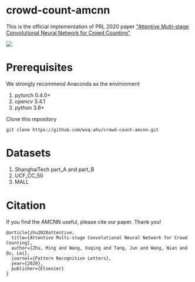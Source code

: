 # crowd-count-amcnn
This is the official implementation of PRL 2020 paper ["Attentive Multi-stage Convolutional Neural Network for Crowd Counting"](https://www.sciencedirect.com/science/article/pii/S0167865520301793)

![](https://github.com/wxq-ahu/crowd-count-amcnn/tree/master/image/AMCNN.jpg)  


# Prerequisites  
We strongly recommend Anaconda as the environment
1. pytorch 0.4.0+
2. opencv 3.4.1
3. python 3.6+  

Clone this repository  
```
git clone https://github.com/wxq-ahu/crowd-count-amcnn.git
```

# Datasets
1. ShanghaiTech part_A and part_B
2. UCF_CC_50
3. MALL

# Citation
If you find the AMCNN useful, please cite our paper. Thank you!

```
@article{zhu2020attentive,
  title={Attentive Multi-stage Convolutional Neural Network for Crowd Counting},
  author={Zhu, Ming and Wang, Xuqing and Tang, Jun and Wang, Nian and Qu, Lei},
  journal={Pattern Recognition Letters},
  year={2020},
  publisher={Elsevier}
}
```
